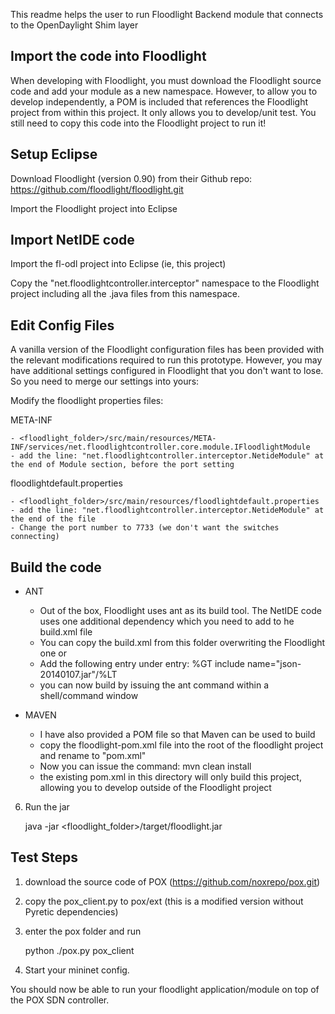 This readme helps the user to run Floodlight Backend module that connects to the OpenDaylight Shim layer

Import the code into Floodlight
-------------------------------

When developing with Floodlight, you must download the Floodlight source code and add your module as a new namespace.
However, to allow you to develop independently, a POM is included that references the Floodlight project from 
within this project. It only allows you to develop/unit test. You still need to copy this code into the Floodlight project to run it!

Setup Eclipse
-------------
Download Floodlight (version 0.90) from their Github repo: https://github.com/floodlight/floodlight.git

Import the Floodlight project into Eclipse

Import NetIDE code
------------------
Import the fl-odl project into Eclipse (ie, this project)
 
Copy the "net.floodlightcontroller.interceptor" namespace to the Floodlight project including all the .java files from this namespace.

Edit Config Files
-----------------
A vanilla version of the Floodlight configuration files has been provided with the relevant modifications required to run this prototype.
However, you may have additional settings configured in Floodlight that you don't want to lose. So you need to merge our settings into yours:

Modify the floodlight properties files:

META-INF

	- <floodlight_folder>/src/main/resources/META-INF/services/net.floodlightcontroller.core.module.IFloodlightModule
	- add the line: "net.floodlightcontroller.interceptor.NetideModule" at the end of Module section, before the port setting

floodlightdefault.properties

	- <floodlight_folder>/src/main/resources/floodlightdefault.properties
	- add the line: "net.floodlightcontroller.interceptor.NetideModule" at the end of the file
	- Change the port number to 7733 (we don't want the switches connecting)

Build the code
--------------

- ANT
	- Out of the box, Floodlight uses ant as its build tool. The NetIDE code uses one additional dependency which you need to add to he build.xml file
	- You can copy the build.xml from this folder overwriting the Floodlight one or 
	- Add the following entry under <patternset id="lib"> entry: %GT include name="json-20140107.jar"/%LT
	- you can now build by issuing the ant command within a shell/command window
	  
- MAVEN
	- I have also provided a POM file so that Maven can be used to build
	- copy the floodlight-pom.xml file into the root of the floodlight project and rename to "pom.xml"
	- Now you can issue the command: mvn clean install
	- the existing pom.xml in this directory will only build this project, allowing you to develop outside of the Floodlight project

6) Run the jar

	java -jar <floodlight_folder>/target/floodlight.jar


Test Steps
-----------
1) download the source code of POX (https://github.com/noxrepo/pox.git)

2) copy the pox_client.py to pox/ext (this is a modified version without Pyretic dependencies)

3) enter the pox folder and run 

	python ./pox.py pox_client

4) Start your mininet config.

You should now be able to run your floodlight application/module on top of the POX SDN controller. 

